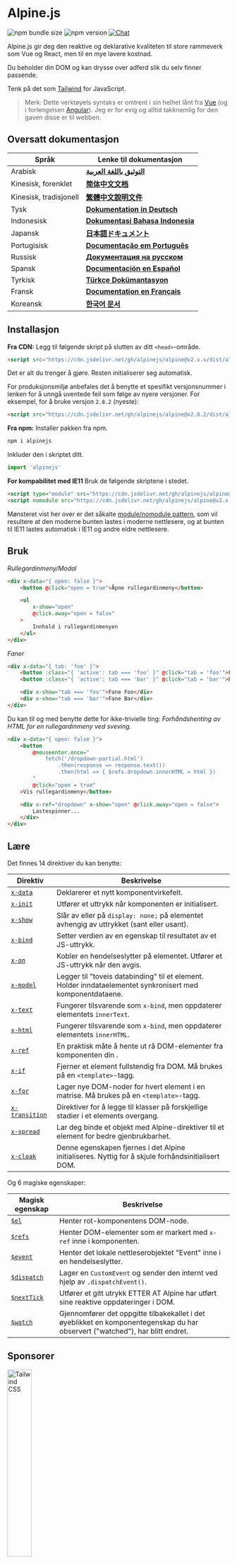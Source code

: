 # Alpine.js

![npm bundle size](https://img.shields.io/bundlephobia/minzip/alpinejs)
![npm version](https://img.shields.io/npm/v/alpinejs)
[![Chat](https://img.shields.io/badge/chat-on%20discord-7289da.svg?sanitize=true)](https://alpinejs.codewithhugo.com/chat/)

Alpine.js gir deg den reaktive og deklarative kvaliteten til store rammeverk som Vue og React, men til en mye lavere kostnad.

Du beholder din DOM og kan drysse over adferd slik du selv finner passende.

Tenk på det som [Tailwind](https://tailwindcss.com/) for JavaScript.

> Merk: Dette verktøyets syntaks er omtrent i sin helhet lånt fra [Vue](https://vuejs.org/) (og i forlengelsen [Angular](https://angularjs.org/)). Jeg er for evig og alltid takknemlig for den gaven disse er til webben.

## Oversatt dokumentasjon

| Språk | Lenke til dokumentasjon |
| --- | --- |
| Arabisk | [**التوثيق باللغة العربية**](./README.ar.md) |
| Kinesisk, forenklet | [**简体中文文档**](./README.zh-CN.md) |
| Kinesisk, tradisjonell | [**繁體中文說明文件**](./README.zh-TW.md) |
| Tysk | [**Dokumentation in Deutsch**](./README.de.md) |
| Indonesisk | [**Dokumentasi Bahasa Indonesia**](./README.id.md) |
| Japansk | [**日本語ドキュメント**](./README.ja.md) |
| Portugisisk | [**Documentação em Português**](./README.pt.md) |
| Russisk | [**Документация на русском**](./README.ru.md) |
| Spansk | [**Documentación en Español**](./README.es.md) |
| Tyrkisk | [**Türkçe Dokümantasyon**](./README.tr.md) |
| Fransk | [**Documentation en Français**](./README.fr.md) |
| Koreansk | [**한국어 문서**](./README.ko.md) |

## Installasjon

**Fra CDN:** Legg til følgende skript på slutten av ditt `<head>`-område.
```html
<script src="https://cdn.jsdelivr.net/gh/alpinejs/alpine@v2.x.x/dist/alpine.min.js" defer></script>
```
Det er alt du trenger å gjøre. Resten initialiserer seg automatisk.

For produksjonsmiljø anbefales det å benytte et spesifikt versjonsnummer i lenken for å unngå uventede feil som følge av nyere versjoner.
For eksempel, for å bruke versjon `2.8.2` (nyeste):
```html
<script src="https://cdn.jsdelivr.net/gh/alpinejs/alpine@v2.8.2/dist/alpine.min.js" defer></script>
```

**Fra npm:** Installer pakken fra npm.
```js
npm i alpinejs
```
Inkluder den i skriptet ditt.
```js
import 'alpinejs'
```

**For kompabilitet med IE11** Bruk de følgende skriptene i stedet.
```html
<script type="module" src="https://cdn.jsdelivr.net/gh/alpinejs/alpine@v2.x.x/dist/alpine.min.js"></script>
<script nomodule src="https://cdn.jsdelivr.net/gh/alpinejs/alpine@v2.x.x/dist/alpine-ie11.min.js" defer></script>
```
Mønsteret vist her over er det såkalte [module/nomodule pattern](https://philipwalton.com/articles/deploying-es2015-code-in-production-today/), som vil resultere at den moderne bunten lastes i moderne nettlesere, og at bunten til IE11 lastes automatisk i IE11 og andre eldre nettlesere.

## Bruk

*Rullegardinmeny/Modal*
```html
<div x-data="{ open: false }">
    <button @click="open = true">Åpne rullegardinmeny</button>

    <ul
        x-show="open"
        @click.away="open = false"
    >
        Innhold i rullegardinmenyen
    </ul>
</div>
```

*Faner*
```html
<div x-data="{ tab: 'foo' }">
    <button :class="{ 'active': tab === 'foo' }" @click="tab = 'foo'">Foo</button>
    <button :class="{ 'active': tab === 'bar' }" @click="tab = 'bar'">Bar</button>

    <div x-show="tab === 'foo'">Fane Foo</div>
    <div x-show="tab === 'bar'">Fane Bar</div>
</div>
```

Du kan til og med benytte dette for ikke-trivielle ting:
*Forhåndshenting av HTML for en rullegardinmeny ved sveving.*
```html
<div x-data="{ open: false }">
    <button
        @mouseenter.once="
            fetch('/dropdown-partial.html')
                .then(response => response.text())
                .then(html => { $refs.dropdown.innerHTML = html })
        "
        @click="open = true"
    >Vis rullegardinmeny</button>

    <div x-ref="dropdown" x-show="open" @click.away="open = false">
        Lastespinner...
    </div>
</div>
```

## Lære

Det finnes 14 direktiver du kan benytte:

| Direktiv | Beskrivelse |
| --- | --- |
| [`x-data`](#x-data) | Deklarerer et nytt komponentvirkefelt. |
| [`x-init`](#x-init) | Utfører et uttrykk når komponenten er initialisert. |
| [`x-show`](#x-show) | Slår av eller på `display: none;` på elementet avhengig av uttrykket (sant eller usant). |
| [`x-bind`](#x-bind) | Setter verdien av en egenskap til resultatet av et JS-uttrykk. |
| [`x-on`](#x-on) | Kobler en hendelseslytter på elementet. Utfører et JS-uttrykk når den avgis. |
| [`x-model`](#x-model) | Legger til "toveis databinding" til et element. Holder inndataelementet synkronisert med komponentdataene. |
| [`x-text`](#x-text) | Fungerer tilsvarende som `x-bind`, men oppdaterer elementets `innerText`. |
| [`x-html`](#x-html) | Fungerer tilsvarende som `x-bind`, men oppdaterer elementets `innerHTML`. |
| [`x-ref`](#x-ref) | En praktisk måte å hente ut rå DOM-elementer fra komponenten din . |
| [`x-if`](#x-if) | Fjerner et element fullstendig fra DOM. Må brukes på en `<template>`-tagg. |
| [`x-for`](#x-for) | Lager nye DOM-noder for hvert element i en matrise. Må brukes på en `<template>`-tagg. |
| [`x-transition`](#x-transition) | Direktiver for å legge til klasser på forskjellige stadier i et elements overgang. |
| [`x-spread`](#x-spread) | Lar deg binde et objekt med Alpine-direktiver til et element for bedre gjenbrukbarhet. |
| [`x-cloak`](#x-cloak) | Denne egenskapen fjernes i det Alpine initialiseres. Nyttig for å skjule forhåndsinitialisert DOM. |

Og 6 magiske egenskaper:

| Magisk egenskap | Beskrivelse |
| --- | --- |
| [`$el`](#el) |  Henter rot-komponentens DOM-node. |
| [`$refs`](#refs) | Henter DOM-elementer som er markert med `x-ref` inne i komponenten. |
| [`$event`](#event) | Henter det lokale nettleserobjektet "Event" inne i en hendelseslytter.  |
| [`$dispatch`](#dispatch) | Lager en `CustomEvent` og sender den internt ved hjelp av `.dispatchEvent()`. |
| [`$nextTick`](#nexttick) | Utfører et gitt utrykk ETTER AT Alpine har utført sine reaktive oppdateringer i DOM. |
| [`$watch`](#watch) | Gjennomfører det oppgitte tilbakekallet i det øyeblikket en komponentegenskap du har observert ("watched"), har blitt endret. |


## Sponsorer

<img width="33%" src="https://refactoringui.nyc3.cdn.digitaloceanspaces.com/tailwind-logo.svg" alt="Tailwind CSS">

**Vil du se din logo her? [DM på Twitter](https://twitter.com/calebporzio)**

## Fellesskapsprosjekter

* [Alpine Devtools](https://github.com/HugoDF/alpinejs-devtools)
* [Alpine Magic Helpers](https://github.com/KevinBatdorf/alpine-magic-helpers)
* [Alpine Weekly Newsletter](https://alpinejs.codewithhugo.com/newsletter/)
* [Spruce (State Management)](https://github.com/ryangjchandler/spruce)
* [Awesome Alpine](https://github.com/ryangjchandler/awesome-alpine)
* [Turbolinks Adapter](https://github.com/SimoTod/alpine-turbolinks-adapter)

### Direktiver

---

### `x-data`

**Eksempel:** `<div x-data="{ foo: 'bar' }">...</div>`

**Struktur:** `<div x-data="[object literal]">...</div>`

`x-data` deklarerer et nytt komponentvirkefelt. Den forteller rammeverket at det skal initialisere en ny komponent med det følgende dataobjektet.

Tenk på det som `data` egenskapen i en Vue-komponent.

**Trekke ut logikk fra komponenten**

Du trekke ut data (og adferd) til gjenbrukbare funksjoner:

```html
<div x-data="dropdown()">
    <button x-on:click="open">Open</button>

    <div x-show="isOpen()" x-on:click.away="close">
        // Rullegardinmeny
    </div>
</div>

<script>
    function dropdown() {
        return {
            show: false,
            open() { this.show = true },
            close() { this.show = false },
            isOpen() { return this.show === true },
        }
    }
</script>
```

> **For buntbrukere**, noter deg at Alpine.js benytter funksjoner som er i det globale virkefeltet (`window`). Du må derfor eksplisitt tildele dine funksjoner til `window` for å kunne bruke dem med `x-data`. For eksempel `window.dropdown = function () {}` (dette er fordi du med Webpack, Rollup, Parcel etc. sine `function` som du definerer som standard vil benytte komponentens virkeområde og ikke `window`).

Du kan også mikse inn flere dataobjekter ved å benytte objektdestrukturering:

```html
<div x-data="{...dropdown(), ...tabs()}">
```

---

### `x-init`
**Eksempel:** `<div x-data="{ foo: 'bar' }" x-init="foo = 'baz'"></div>`

**Struktur:** `<div x-data="..." x-init="[uttrykk]"></div>`

`x-init` utfører et uttrykk når en komponent er initialisert.

Dersom du ønsker å kjøre kode ETTER AT Alpine har utført sine initielle oppdateringer til DOM (slik som en `mounted()`-krok i VueJS), kan du returnere et tilbakekall fra `x-init`, og det vil bli utført etter:

`x-init="() => { // her har vi tilgang tilstanden etter initialisering av DOM // }"`

---

### `x-show`
**Eksempel:** `<div x-show="open"></div>`

**Struktur:** `<div x-show="[uttrykk]"></div>`

`x-show` slår av eller på `display: none;`-stilen på elementet avhengig av om uttrykket løses som `true` eller `false`.

**x-show.transition**

`x-show.transition` er et bekvemmelighets-API for å gjøre dine `x-show` mer behagelig ved å bruke CSS-overganger.

```html
<div x-show.transition="open">
    Dette innholdet vil få en overgang inn og ut.
</div>
```

| Direktiv | Beskrivelse |
| --- | --- |
| `x-show.transition` | En samtidig fadings- og skaleringseffekt. (opacity, scale: 0.95, timing-function: cubic-bezier(0.4, 0.0, 0.2, 1), duration-in: 150ms, duration-out: 75ms)
| `x-show.transition.in` | Kun overgang inn. |
| `x-show.transition.out` | Kun overgang ut. |
| `x-show.transition.opacity` | Kun fading. |
| `x-show.transition.scale` | Kun skalering. |
| `x-show.transition.scale.75` | Tilpass CSS-skaleringen for overgangen `transform: scale(.75)`. |
| `x-show.transition.duration.200ms` | Setter "in"-overgangen til 200ms. Ut vil bli satt til halvparten av det (100ms). |
| `x-show.transition.origin.top.right` | Tilpass utgangspunktet for CSS-overgangen `transform-origin: top right`. |
| `x-show.transition.in.duration.200ms.out.duration.50ms` | Forskjellig varighet for "in" og "out". |

> Merk: Alle disse overgangene kan brukes i sammenheng med hverandre. Dette er mulig (selv om det er tullete lol): `x-show.transition.in.duration.100ms.origin.top.right.opacity.scale.85.out.duration.200ms.origin.bottom.left.opacity.scale.95`

> Merk: `x-show` venter på at eventuelle barn fullfører sine overganger ut. Hvis du ønsker overstyre denne adferden, legg til modifikatoren `.immediate`:
```html
<div x-show.immediate="open">
    <div x-show.transition="open">
</div>
```
---

### `x-bind`

> Merk: Du står fritt til å bruke den kortere syntaksen ":" `:type="..."`.

**Eksempel:** `<input x-bind:type="inputType">`

**Struktur:** `<input x-bind:[attribute]="[uttrykk]">`

`x-bind` setter verdien for en egenskap til resultatet av et JavaScript-uttrykk. Uttrykket har tilgang til alle nøklene i komponentens dataobjekt, og vil oppdateres hver gang dens data blir oppdatert.

> Merk: egenskapsbindinger oppdateres KUN når deres avhengigheter oppdateres. Rammeverket er smart nok til å observere dataendringer og oppdage hvilke bindinger som er interessert i dem.

**`x-bind` for klasseegenskaper**

`x-bind` oppfører seg litt anderledes når det bindes til `class` egenskapen.

For klasser må du sende inn et objekt hvor nøklene er klassenavn og hvor verdiene er boolske uttrykk for å avgjøre om disse klassenavnene skal anvendes eller ikke.

For eksempel:
`<div x-bind:class="{ 'hidden': foo }"></div>`

I dette eksempelet vil klassen "hidden" kun anvendes dersom verdien av dataegenskapen `foo` er `true`.

**`x-bind` for boolske egenskaper**

`x-bind` støtter boolske egenskaper på samme måte som verdiegenskaper ved å bruke en variabel som betingelse eller et annet JavaScript-uttrykk som løses til enten `true` eller `false`.

For eksempel:
```html
<!-- Gitt at: -->
<button x-bind:disabled="myVar">Klikk meg</button>

<!-- Når myVar == true (sann):  -->
<button disabled="disabled">Klikk meg</button>

<!-- Når myVar == false (usann): -->
<button>Klikk meg</button>
```

Dette legger til eller fjerner egenskapen `disabled` når `myVar` henholdsvis er sann eller usann.

Boolske egenskaper støttes slik de fremkommer i [HTML-spesifikasjonen](https://html.spec.whatwg.org/multipage/indices.html#attributes-3:boolean-attribute), for eksempel `disabled`, `readonly`, `required`, `checked`, `hidden`, `selected`, `open`, etc.

> Merk: Hvis du trenger at en usann tilstand vises for egenskapen din, slik som `aria-*`, kjed `.toString()` til verdien når du binder til egenskapen. For eksempel: `:aria-expanded="isOpen.toString()"` vil vedvare uansett om `isOpen` er `true` eller `false`.

**`.camel` modifikator**

**Eksempel:** `<svg x-bind:view-box.camel="viewBox">`

Modifikatoren `camel` binder til et egenskapsnavn med tilsvarende pukkelOrd. I eksempelet over vil verdien av `viewBox` bli bundet til egenskapen `viewBox` i stedet for egenskapen `view-box`.

---

### `x-on`

> Merk: Du står fritt til bruke den kortere syntaksen "@" : `@click="..."`.

**Eksempel:** `<button x-on:click="foo = 'bar'"></button>`

**Struktur:** `<button x-on:[event]="[uttrykk]"></button>`

`x-on` kobler en hendelseslytter til elementet det deklareres på. I det hendelsen avgis vil JavaScript-uttrykket som er satt som dens verdi bli utført. Du kan bruke `x-on` med hvilken som helst hendelse som er tilgjengelig for det elementet du deklarerer direktivet på. For en fullstendig oversikt over hendelser, se [the Event reference on MDN](https://developer.mozilla.org/en-US/docs/Web/Events).

Hvis noen data er modifisert i uttrykket, så vil andre elementegenskaper som er "bundet" til disse dataene bli oppdatert.

> Merk: Du kan også spesifisere navnet på en JavaScript-funksjon.
**Eksempel:** `<button x-on:click="myFunction"></button>`

Dette er tilsvarende til: `<button x-on:click="myFunction($event)"></button>`

**`keydown` modifikatorer**
**Eksempel:** `<input type="text" x-on:keydown.escape="open = false">`

Du kan spesifisere spesifikke taster å lytte etter ved å bruke `keydown`modifikatorer lagt til på direktivet `x-on:keydown`. Merk at modifikatorene er kebabnotasjonen av `Event.key`-verdier.

Eksempler: `enter`, `escape`, `arrow-up`, `arrow-down`

> Merk: Du kan også lytte etter systemmodfiserende tastekombinasjoner som: `x-on:keydown.cmd.enter="foo"`

**`.away` modifikator**
**Eksempel:** `<div x-on:click.away="showModal = false"></div>`

Når modifikatoren `.away` er tilstede, så vil hendelsesbehandlere kun utføres når hendelsen kommer fra en annen kilde enn seg selv, eller dens barn.

Dette er nyttig for å skjule rullegardinmenyer eller modaler i det en bruker klikker seg bort fra dem.

**`.prevent` modifikator**
**Eksempel:** `<input type="checkbox" x-on:click.prevent>`

Legger du til `.prevent` til en hendelseslytter, så vil `preventDefault` bli kalt på den utløste hendelsen. I eksempelet over vil dette bety at avkrysningsruten faktisk ikke blir avkrysset når brukeren klikker på den.

**`.stop` modifikator**
**Eksempel:** `<div x-on:click="foo = 'bar'"><button x-on:click.stop></button></div>`

Legger du til `.stop` til en hendelseslytter, så vil `stopPropagation`bli kalt på den utløste hendelsen. I eksempelet over vil dette bety at hendelsen "click" ikke vil boble fra knappen til det ytre `<div>`. Med andre ord, når en bruker klikker på knappen så vil ikke `foo` bli satt til `'bar'`.

**`.self` modifikator**
**Eksempel:** `<div x-on:click.self="foo = 'bar'"><button></button></div>`

Legger du til `.self`  til en hendelseslytter, så vil hendelsesbehandleren kun bli trigget hvis `$event.target` er det samme elementet. I eksempelet over vil dette bety at hendelsen "click", som bobler fra knappen til det ytre `<div>`  **ikke** utfører hendelsesbehandleren.

**`.window` modifikator**
**Eksempel:** `<div x-on:resize.window="isOpen = window.outerWidth > 768 ? false : open"></div>`

Legger du til `.window` til en hendelseslytter, så vil lytteren festes på det globale vindusobjektet i stedet for på den DOM-noden som den ble deklarert på. Dette er nyttig i tilfeller hvor du ønsker å modifisere komponentens tilstand når noe endres i vinduet, eksempelvis hendelsen for endring av vinduets størrelse. I dette eksempelet betyr det at hvis viduet økes til en bredde større enn 768 piksler, så stenger vi modalen/rullegardinmenyen, eller i motsatt fall opprettholder vi samme tilstand.

>Merk: Du kan også bruke modifikatoren `.document` for å legge til lyttere til `document` i stedet for `window`

**`.once` modifikator**
**Eksempel:** `<button x-on:mouseenter.once="fetchSomething()"></button>`

Legger du til modifikatoren `.once` til en hendelseslytter, så sikrer det at lytteren kun blir behandlet én gang. Dette er nytt for ting du ønsker gjort én gang, som å hente HTML-partieller og lignende.

**`.passive` modifikator**
**Eksempel:** `<button x-on:mousedown.passive="interactive = true"></button>`

Legger du til modifikatoren `.passive`til en hendelseslytter, blir den passiv, hvilket betyr at `preventDefault()` ikke vil fungere for hendelser som blir behandlet. Dette kan for eksempel bidra til bedre ytelse ved rulling på berøringsenheter.

**`.debounce` modifikator**
**Eksempel:** `<input x-on:input.debounce="fetchSomething()">`

Modifikatoren `debounce` lar deg midlertidig "avvise" en hendelseslytter. Med andre ord, hendelseslytteren vil IKKE behandles inntil en bestemt mengde tid har forløpt siden hendelsen sist ble fyrt av. Når behandleren er klar til å bli kallet, så vil den siste behandleren blir utført.

Standard "ventetid" er 250 millisekunder.

Hvis du ønsker å tilpasse dette, så kan du spesifisere en tilpasset ventetid på denne måten:

```
<input x-on:input.debounce.750="fetchSomething()">
<input x-on:input.debounce.750ms="fetchSomething()">
```

**`.camel` modifikator**
**Eksempel:** `<input x-on:event-name.camel="doSomething()">`

Modifikatoren `camel` fester en hendelseslytter med et camelCase-navn som samsvarer med navnet på hendelsen. I eksempelet over, så vil uttrykket over bli evaluert når hendelsen ´eventName´ fyres av på elementet.

---

### `x-model`
**Eksempel:** `<input type="text" x-model="foo">`

**Struktur:** `<input type="text" x-model="[data item]">`

`x-model` legger til "toveis databinding" til et element. Med andre ord, verdien til et inndataelement vil bli holdt synkronisert ved verdien til dataelementet i komponenten.

> Merk: `x-model` er smart nok til å oppdage endringer i tekstinndataelement, avkrysningsbokser, radioknapper, tekstområde, selects, and multiple selects. I slike scenario oppfører den seg [slik Vue ville gjort](https://vuejs.org/v2/guide/forms.html).

**`.number` modifikator**
**Eksempel:** `<input x-model.number="age">`

Modifikatoren `number` konverterer en inndataverdi til et nummer. Hvis verdien ikke kan parses som et gyldig nummer, returneres den originale verdien.

**`.debounce` modifikator**
**Eksempel:** `<input x-model.debounce="search">`

Modifikatoren `debounce` lar deg legge til en "avviser" til oppdateringen av en verdi. Med andre ord, hendelsesbehandleren vil IKKE behandles inntil en bestemt mengde tid siden hendelsen sist ble fyrt av. Når behandleren er klar til å bli kallet, så vil den siste behandleren bli utført.

Standard "ventetid" er 250 millisekunder.

Hvis du ønsker å tilpasse dette, så kan du spesifisere en tilpasset ventetid på denne måten:

```
<input x-model.debounce.750="search">
<input x-model.debounce.750ms="search">
```

---

### `x-text`
**Eksempel:** `<span x-text="foo"></span>`

**Struktur:** `<span x-text="[uttrykk]"`

`x-text` fungerer tilsvarende som  `x-bind`, men i stedet for å oppdatere verdien til en egenskap, så oppdaterer den elementets `innerText`.

---

### `x-html`
**Eksempel:** `<span x-html="foo"></span>`

**Struktur:** `<span x-html="[uttrykk]"`

`x-html` fungerer tilsvarende som `x-bind`, men i stedet for å oppdatere verdien til en egenskap, så oppdaterer den elementets `innerHTML`.

> :warning: **Bruk kun innhold du kan stole på, og aldri innhold som kommer fra brukere.** :warning:
>
> HTML som blir gjengitt dynamisk fra tredjepart kan lett føre til [XSS](https://developer.mozilla.org/en-US/docs/Glossary/Cross-site_scripting)-sårbarheter.

---

### `x-ref`
**Eksempel:** `<div x-ref="foo"></div><button x-on:click="$refs.foo.innerText = 'bar'"></button>`

**Struktur:** `<div x-ref="[ref name]"></div><button x-on:click="$refs.[ref name].innerText = 'bar'"></button>`

Med `x-ref` får du en praktisk måte å hente ut rå DOM-elementer fra dine komponenter. Setter du en `x-ref`-egenskap på et element, så gjør du det tilgjengelig for alle hendelsesbehandlere inne i et objekt kalt `$refs`.

Dette er et nyttig alternativ til å sette id-er og så bruke `document.querySelector` over alt.

> Merk: du kan også binde dynamiske verdier til x-ref: `<span :x-ref="item.id"></span>`.

---

### `x-if`
**Eksempel:** `<template x-if="true"><div>Et element</div></template>`

**Struktur:** `<template x-if="[expression]"><div>Et element</div></template>`

For de tilfeller hvor `x-show` ikke er tilstrekkelig (`x-show` setter et element til `display: none` dersom den er usann), så kan `x-if` brukes til å fullstendig fjerne et element fra DOM.

Det er viktig at `x-if` brukes på en `<template></template>`-tagg, fordi Alpine ikke bruker en virtuell DOM. Denne implementasjonen holder Alpine robust og gjør at den kan bruke den ekte DOM for sin magi.

> Merk: `x-if` må ha ett enkelt rotelement inne i `<template></template>`-taggen.

> Merk: Ved bruk av `template` i en `svg`-tagg, må du legge til en [polyfyll](https://github.com/alpinejs/alpine/issues/637#issuecomment-654856538), som må kjøres før Alpine.js er initialisert.

---

### `x-for`
**Eksempel:**
```html
<template x-for="item in items" :key="item">
    <div x-text="item"></div>
</template>
```

> Merk: bindingen `:key` er valgfri, men HØYST anbefalt.

`x-for` er tilgjengelig for tilfeller der du vil opprette nye DOM-noder for hvert element i en matrise. Dette skal se ut som `v-for` i Vue, med det unntak at den må eksistere på en `template`-tagg, og ikke et vanlig DOM-element.

Hvis du vil ha tilgang til gjeldende indeks for iterasjonen, bruker du følgende syntaks:

```html
<template x-for="(item, index) in items" :key="index">
    <!-- Du kan også referere til "index" inne i iterasjonen om du behøver det. -->
    <div x-text="index"></div>
</template>
```

Hvis du vil ha tilgang til arrayobjektet ("collection") av iterasjonen, bruker du følgende syntaks:

```html
<template x-for="(item, index, collection) in items" :key="index">
    <div>
        <!-- Du kan også referere til "collection" inne i iterasjonen om du behøver det. -->
        <!-- Current item. -->
        <div x-text="item"></div>
        <!-- Samme som over. -->
        <div x-text="collection[index]"></div>
        <!-- Forrige enhet. -->
        <div x-text="collection[index - 1]"></div>
    </div>
</template>
```

> Merk: `x-for` må ha ett enkelt rotelement inne i `<template></template>`-taggen.

> Merk: Ved bruk av `template` i en `svg`-tagg, må du legge til en [polyfyll](https://github.com/alpinejs/alpine/issues/637#issuecomment-654856538), som må kjøres før Alpine.js er initialisert.

#### Nøsting av `x-for`
Du kan nøste `x-for`-løkker, med du MÅ pakke inn hver løkke i et element. For eksempel:

```html
<template x-for="item in items">
    <div>
        <template x-for="subItem in item.subItems">
            <div x-text="subItem"></div>
        </template>
    </div>
</template>
```

#### Iterere over et område

Alpine støtter syntaksen `i in n`, hvor `n` er et heltall, slik at du kan iterere over et fastsatt område med elementer.

```html
<template x-for="i in 10">
    <span x-text="i"></span>
</template>
```

---

### `x-transition`
**Eksempel:**
```html
<div
    x-show="open"
    x-transition:enter="transition ease-out duration-300"
    x-transition:enter-start="opacity-0 transform scale-90"
    x-transition:enter-end="opacity-100 transform scale-100"
    x-transition:leave="transition ease-in duration-300"
    x-transition:leave-start="opacity-100 transform scale-100"
    x-transition:leave-end="opacity-0 transform scale-90"
>...</div>
```

```html
<template x-if="open">
    <div
        x-transition:enter="transition ease-out duration-300"
        x-transition:enter-start="opacity-0 transform scale-90"
        x-transition:enter-end="opacity-100 transform scale-100"
        x-transition:leave="transition ease-in duration-300"
        x-transition:leave-start="opacity-100 transform scale-100"
        x-transition:leave-end="opacity-0 transform scale-90"
    >...</div>
</template>
```

> Eksempelet over bruker klasser fra [Tailwind CSS](https://tailwindcss.com).

Alpine tilbyr 6 forskjellige overgangsdirektiver for å anvende klasser på forskjellige stadier av et elementets overgang mellom "skjulte" og "viste" stater. Disse direktivene fungerer både med `x-show` og `x-if`.

Disse oppfører seg akkurat slik som VueJS' overgangsdirektiver, bortsett fra at de har forskjellige, mer fornuftige navn:

| Direktiv | Beskrivelse |
| --- | --- |
| `:enter` | Brukes i løpet av hele inngangsfasen. |
| `:enter-start` | Legges til før elementet settes inn, fjernes én ramme etter at elementet er satt inn. |
| `:enter-end` | Legges til én ramme etter at elementet er satt inn (samtidig fjernes `enter-start`). Fjernes når overgangen / animasjonen er ferdig.
| `:leave` | Brukes i løpet av hele utgangsfasen. |
| `:leave-start` | Legges til umiddelbart når en utgående overgang utløses, fjernes etter én ramme. |
| `:leave-end` | Legges til én ramme etter at en utgangsovergang er utløst (samtidig fjernes `leave-start`). Fjernes når overgangen / animasjonen er ferdig.


---

### `x-spread`
**Eksempel:**
```html
<div x-data="dropdown()">
    <button x-spread="trigger">Åpne rullegardinmeny</button>

    <span x-spread="dialogue">Innhold i rullegardinmenyen</span>
</div>

<script>
    function dropdown() {
        return {
            open: false,
            trigger: {
                ['@click']() {
                    this.open = true
                },
            },
            dialogue: {
                ['x-show']() {
                    return this.open
                },
                ['@click.away']() {
                    this.open = false
                },
            }
        }
    }
</script>
```

`x-spread` lar deg trekke ut elementets Alpine-bindinger til et gjenbrukbart objekt.

Objektnøklene er direktivene (kan være et hvilket som helst direktiv inkludert modifikatorer), og verdiene er tilbakekallinger som skal evalueres av Alpine.

> Merk: Det er et par forbehold å legge merke til ved bruk av x-spread:
> - Dersom direktivet som blir "spredt" er `x-for`, bør du returnere en vanlig uttrykksstreng fra tilbakekallet. For eksempel: `['x-for']() { return 'item in items' }`.
> - `x-data` og `x-init` kan ikke benyttes inne i et "spread"-object.

---

### `x-cloak`
**Eksempel:** `<div x-data="{}" x-cloak></div>`

`x-cloak`-egenskaper fjernes fra elementene når Alpine initialiseres. Dette er nyttig for å skjule forhåndsinitialisert DOM. For at dette skal fungere legger man typisk til følgende globale stil:

```html
<style>
    [x-cloak] {
        display: none !important;
    }
</style>
```

### Magiske egenskaper

> Med unntak av `$el`, så er magiske egenskaper **ikke tilgjengelig inne i `x-data`** da komponenten der ennå ikke er initialisert.

---

### `$el`
**Eksempel:**
```html
<div x-data>
    <button @click="$el.innerHTML = 'foo'">Erstatt meg med "foo"</button>
</div>
```

`$el` er en magisk egenskap som kan benyttes til å hente ut rotkomponentens DOM-node.

### `$refs`
**Eksempel:**
```html
<span x-ref="foo"></span>

<button x-on:click="$refs.foo.innerText = 'bar'"></button>
```

`$refs` er en magisk egenskap som kan benyttes til å hente ut DOM-elementer markert med `x-ref` inne i komponenten. Dette er nyttig når du har behov for å endre DOM-elementer manuelt.

---

### `$event`
**Eksempel:**
```html
<input x-on:input="alert($event.target.value)">
```

`$event`  er en magisk egenskap som kan benyttes inne i en hendelseslytter for å hente ut nettleserens lokale "Event"-objekt.

> Merk: Egenskapen $event er kun tilgjengelig i DOM-uttrykk.

Hvis du trenger tilgang til $event inne i en JavaScript-funksjon, så kan du sende den inn direkte:

`<button x-on:click="myFunction($event)"></button>`

---

### `$dispatch`
**Eksempel:**
```html
<div @custom-event="console.log($event.detail.foo)">
    <button @click="$dispatch('custom-event', { foo: 'bar' })">
    <!-- Når knappen klikkes, så skrives "bar" til console.log -->
</div>
```

**Merknad om hendelsesforplantning**

Vær oppmerksom på at som følge av [hendelsesbobling](https://en.wikipedia.org/wiki/Event_bubbling) må du bruke modifikatoren [`.window`](https://github.com/alpinejs/alpine#x-on) når du skal fange hendelser under samme nøstede hierarki:

**Eksempel:**

```html
<div x-data>
    <span @custom-event="console.log($event.detail.foo)"></span>
    <button @click="$dispatch('custom-event', { foo: 'bar' })">
<div>
```

> Dette vil ikke fungere fordi når `custom-event` sendes, så vil den forplante seg til dens felles forfar, som her er `div`.

**Avsending til komponenter**

Du kan også dra nytte av den forrige teknikken for å få komponentene til å snakke med hverandre:

**Eksempel:**

```html
<div x-data @custom-event.window="console.log($event.detail)"></div>

<button x-data @click="$dispatch('custom-event', 'Hello World!')">
<!-- Når knappen klikkes, så skrives "Hello World!" til console.log. -->
```

`$dispatch` er en forkortelse for å lage en `CustomEvent` og sende den internt ved hjelp av `.dispatchEvent()`. Det er mange gode bruksområder for å formidle data rundt og mellom komponenter ved hjelp av tilpassede hendelser. [Les her](https://developer.mozilla.org/en-US/docs/Web/Guide/Events/Creating_and_triggering_events) for mer informasjon om det underliggende `CustomEvent`-systemet i nettlesere.

Du vil legge merke til at data som sendes som den andre parameteren til `$dispatch('some-event', { some: 'data' })`, blir tilgjengelig gjennom den nye hendelsen "detail"-egenskapen: `$event.detail.some`. Å legge til egendefinerte hendelsesdata til egenskapen `.detail` er standard praksis for `CustomEvent` i nettlesere. [Les her](https://developer.mozilla.org/en-US/docs/Web/API/CustomEvent/detail) for mer informasjon.

Du kan også bruke `$dispatch()` for å trigge dataoppdateringer `x-model`-bindinger. For eksempel:

```html
<div x-data="{ foo: 'bar' }">
    <span x-model="foo">
        <button @click="$dispatch('input', 'baz')">
            <!-- Etter at knappen her blir klikket, så vil `x-model` fange den boblende "input"-hendelsen og oppdatere foo til "baz". -->
    </span>
</div>
```

> Merk: Egenskapen $dispatch er kun tilgjengelig i DOM-uttrykk.

Hvis du trenger tilgang til $dispatch inne i en JavaScript-funksjon, så kan du sende den inn direkte:

`<button x-on:click="myFunction($dispatch)"></button>`

---

### `$nextTick`
**Eksempel:**
```html
<div x-data="{ fruit: 'apple' }">
    <button
        x-on:click="
            fruit = 'pear';
            $nextTick(() => { console.log($event.target.innerText) });
        "
        x-text="fruit"
    ></button>
</div>
```

`$nextTick` er en magisk egenskap som lar deg bare utføre et gitt uttrykk etter at Alpine har gjort sine reaktive DOM-oppdateringer. Dette er nyttig når du vil samhandle med DOM-tilstanden ETTER at den gjenspeiler dataoppdateringer du har gjort.

---

### `$watch`
**Eksempel:**
```html
<div x-data="{ open: false }" x-init="$watch('open', value => console.log(value))">
    <button @click="open = ! open">Toggle Open</button>
</div>
```
Du kan observere ("watch") en komponentegenskap med den magiske metoden `$watch`. I eksempelet over betyr det at når du klikker på knappen og `open` endres, så vil det oppgitte tilbakekallet bli avfyrt og den nye verdien skrives til `console.log`.

## Sikkerhet
Hvis du finner et sikkerhetsavvik, vennligst send en e-post til [calebporzio@gmail.com]().

Alpine benytter seg av en tilpasset implementasjon i form av `Function`-objektet for å evaluere sine direktiver. Til tross for at den er mer sikker enn `eval()`, så er den ikke tillatt i alle miljøer, slik som Google Chrome App, når den bruker restriktiv Content Security Policy (CSP).

Hvis du benytter Alpine på et nettsted hvor sensitive data håndeteres og hvor [CSP](https://csp.withgoogle.com/docs/strict-csp.html) er påkrevd, må du inkludere `unsafe-eval` i din policy. En robust policy, riktig konfigurert, vil bidra til å beskytte brukerne dine når du håndterer personlige eller økonomiske data.

Siden en policy gjelder alle skript på siden din, er det viktig at andre eksterne biblioteker som er inkludert på nettstedet, blir nøye gjennomgått for å sikre at de er pålitelige og at de ikke vil innføre noen Cross Site Scripting-sårbarheter enten ved å bruke `eval()`-funksjonen eller ved å manipulere DOM for å injisere skadelig kode på siden din.

## Veikart til V3
* Endre fra `x-ref` til `ref` for Vue-paritet?
* Legge til `Alpine.directive()`
* Legge til `Alpine.component('foo', {...})` (Med magisk `__init()`-metode)
* Sende Alpine-hendelser for "loaded", "transition-start", etc... ([#299](https://github.com/alpinejs/alpine/pull/299)) ?
* Fjerne "object" (og matrise) syntaks fra `x-bind:class="{ 'foo': true }"` ([#236](https://github.com/alpinejs/alpine/pull/236) for å legge til støtte for objektsyntaks for `style`-egenskapen)
* Forbedre `x-for` mutasjonsreaktivitet ([#165](https://github.com/alpinejs/alpine/pull/165))
* Legge til "deep watching" støtte i V3 ([#294](https://github.com/alpinejs/alpine/pull/294))
* Legge til `$el` snarvei
* Endre `@click.away` til `@click.outside`?

## Lisens

Opphavsrettslig beskyttet © 2019-2021 Caleb Porzio og bidragsytere.

Lisensiert under MIT-lisensen, se [LICENSE.md](LICENSE.md) for detaljer.
